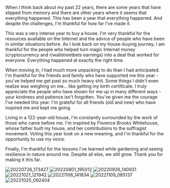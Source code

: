 When I think back about my past 22 years, there are some years that have slipped from memory and there are other years where it seems that everything happened. This has been a year that everything happened. And despite the challenges, I'm thankful for how far I've made it.

This was a very intense year to buy a house. I'm very thankful for the resources available on the Internet and the advice of people who have been in similar situations before. As I look back on my house-buying journey, I am thankful for the people who helped turn magic Internet money (cryptocurrency and r/wallstreetbets earnings) into a deal that worked for everyone. Everything happened at exactly the right time.

When moving in, I had much more unpacking to do than I had anticipated. I'm thankful for the friends and family who have supported me this year - you've helped me get past so much heavy shit. Some things I didn't even realize was weighing on me… like getting my birth certificate. I truly appreciate the people who have shown for me up in many different ways - your kindness and patience isn't forgotten. You've given me the courage I've needed this year. I'm grateful for all friends (old and new) who have inspired me and kept me going.

Living in a 122-year-old house, I'm constantly surrounded by the work of those who came before me. I'm inspired by Florence Brooks Whitehouse, whose father built my house, and her contributions to the suffragist movement. Voting this year took on a new meaning, and I'm thankful for the opportunity to use my voice. 

Finally, I'm thankful for the lessons I've learned while gardening and seeing resilience in nature around me. Despite all else, we still grow. Thank you for making it this far.

![20220726_173427](https://user-images.githubusercontent.com/29216729/203791209-1a3f1945-b302-46d2-b0aa-e7fe3c38a74e.jpg)
![20220801_195012](https://user-images.githubusercontent.com/29216729/203791216-28abda59-3225-458c-a9a0-b3bc4c670d27.jpg)
![20220926_140931](https://user-images.githubusercontent.com/29216729/203791220-101838d5-8434-4316-ba1e-43ee14bb08d5.jpg)
![20221021_121942](https://user-images.githubusercontent.com/29216729/203791227-774ff53a-c65c-46b2-9423-0fb243a72cc1.jpg)
![20221106_141834](https://user-images.githubusercontent.com/29216729/203791232-f9423b10-4f78-4bc8-aa68-226786d20ed4.jpg)
![20221109_085137](https://user-images.githubusercontent.com/29216729/203791242-4bc53089-6043-49e1-9dab-ea1d7358cb8d.jpg)
![20221025_092404](https://user-images.githubusercontent.com/29216729/203791271-31751cd9-cd3f-48f7-9e2b-62358862bc74.jpg)
